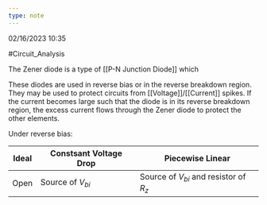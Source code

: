 ```yaml
---
type: note
---
```

02/16/2023 10:35

  #Circuit_Analysis 

The Zener diode is a type of [[P-N Junction Diode]] which 

These diodes are used in reverse bias or in the reverse breakdown region. They may be used to protect circuits from [[Voltage]]/[[Current]] spikes. If the current becomes large such that the diode is in its reverse breakdown region, the excess current flows through the Zener diode to protect the other elements. 

Under reverse bias:

Ideal|Constsant Voltage Drop|Piecewise Linear
----|----|----
Open|Source of $V_{bi}$|Source of $V_{bi}$ and resistor of $R_z$
